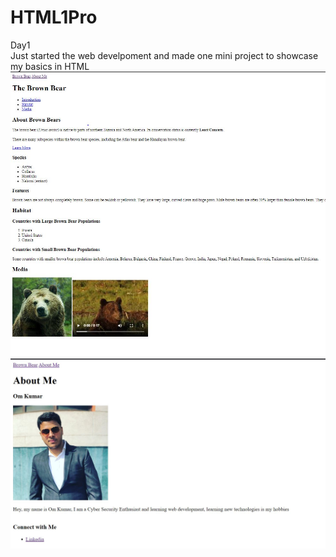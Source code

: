 # HTML1Pro
Day1<br>
Just started the web develpoment and made one mini project to showcase my basics in HTML
![Screenshot](https://github.com/omkumar40/root/blob/master/Scr1.JPG) <br>
![Screenshot](https://github.com/omkumar40/root/blob/master/Scr2.JPG)

